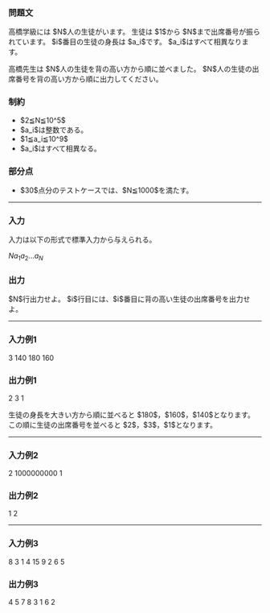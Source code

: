 
<div>

<section>

### **問題文**

<p>
高橋学級には $N$人の生徒がいます。 生徒は $1$から $N$まで出席番号が振られています。 $i$番目の生徒の身長は $a_i$です。 $a_i$はすべて相異なります。
</p>

<p>
高橋先生は $N$人の生徒を背の高い方から順に並べました。 $N$人の生徒の出席番号を背の高い方から順に出力してください。

</p>

</section>

<section>

### **制約**

<ul>

<li>
$2≦N≦10^5$
</li>

<li>
$a_i$は整数である。
</li>

<li>
$1≦a_i≦10^9$
</li>

<li>
$a_i$はすべて相異なる。
</li>

</ul>

</section>

<section>

### **部分点**

<ul>

<li>
$30$点分のテストケースでは、$N≦1000$を満たす。
</li>

</ul>

</section>

---

<div>

<section>

### **入力**

<p>
入力は以下の形式で標準入力から与えられる。
</p>

<div>

$N$$a_1$$a_2$$...$$a_N$
</div>

</section>

<section>

### **出力**

<p>
$N$行出力せよ。 $i$行目には、$i$番目に背の高い生徒の出席番号を出力せよ。
</p>

</section>

</div>

---

<section>

### **入力例1**

<div>

3
140 180 160

</div>

</section>

<section>

### **出力例1**

<div>

2
3
1

</div>

<p>
生徒の身長を大きい方から順に並べると $180$，$160$，$140$となります。 この順に生徒の出席番号を並べると $2$，$3$，$1$となります。
</p>

</section>

---

<section>

### **入力例2**

<div>

2
1000000000 1

</div>

</section>

<section>

### **出力例2**

<div>

1
2

</div>

</section>

---

<section>

### **入力例3**

<div>

8
3 1 4 15 9 2 6 5

</div>

</section>

<section>

### **出力例3**

<div>

4
5
7
8
3
1
6
2

</div>

</section>

</div>
